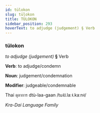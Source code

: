 ```yaml
---
id: tülokon
slug: tülokon
title: TÜLOKON
sidebar_position: 293
hoverText: to adjudge (judgement) § Verb
---
```


### tülokon

*to adjudge (judgement)* **§** Verb

**Verb**: to adjudge/condemn

**Noun**: judgement/condemnation

**Modifier**: judgeable/condemnable

Thai ตุลาการ dtù-laa-gaan /tu˨˩.laː˧.kaːn˧/

*Kra-Dai Language Family*